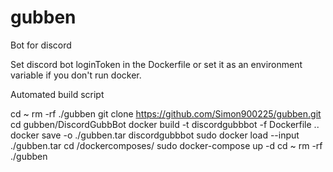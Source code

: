 # gubben
Bot for discord

Set discord bot loginToken in the Dockerfile or set it as an environment variable if you don't run docker.


Automated build script 

cd ~
rm -rf ./gubben
git clone https://github.com/Simon900225/gubben.git
cd gubben/DiscordGubbBot
docker build -t discordgubbbot -f Dockerfile ..
docker save -o ./gubben.tar discordgubbbot
sudo docker load --input ./gubben.tar
cd /dockercomposes/
sudo docker-compose up -d
cd ~
rm -rf ./gubben
